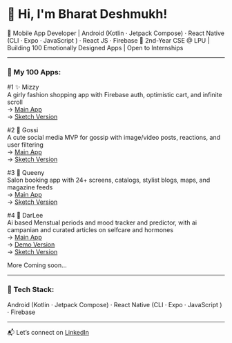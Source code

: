 # 👋 Hi, I'm Bharat Deshmukh!

🚀 Mobile App Developer | Android (Kotlin · Jetpack Compose) · React Native (CLI · Expo · JavaScript ) · React JS · Firebase
📍 2nd-Year CSE @ LPU | Building 100 Emotionally Designed Apps | Open to Internships  

---

### 🌸 My 100 Apps:

#1 ✨ Mizzy  
A girly fashion shopping app with Firebase auth, optimistic cart, and infinite scroll  
→ [Main App](https://github.com/bharat2005/mizzy-app)  
→ [Sketch Version](https://github.com/bharat2005/app-1-mizzy)

#2 💬 Gossi  
A cute social media MVP for gossip with image/video posts, reactions, and user filtering  
→ [Main App](https://github.com/bharat2005/gossii-app)  
→ [Sketch Version](https://github.com/bharat2005/app-2-gossii)

#3 👑 Queeny  
Salon booking app with 24+ screens, catalogs, stylist blogs, maps, and magazine feeds  
→ [Main App](https://github.com/bharat2005/queeny-app)  
→ [Sketch Version](https://github.com/bharat2005/app-3-queeny)

#4 💮 DarLee  
Ai based Menstual periods and mood tracker and predictor, with ai campanian and curated articles on selfcare and hormones  
→ [Main App](https://github.com/bharat2005/darlee-app)  
→ [Demo Version](https://github.com/bharat2005/darlee-app-demo)  
→ [Sketch Version](https://github.com/bharat2005/app-4-darlee)  


More Coming soon...

---

### 🔧 Tech Stack:
Android (Kotlin · Jetpack Compose) · React Native (CLI · Expo · JavaScript ) · Firebase

---

📬 Let’s connect on [LinkedIn](https://www.linkedin.com/in/bharat-deshmukh-300950315)

